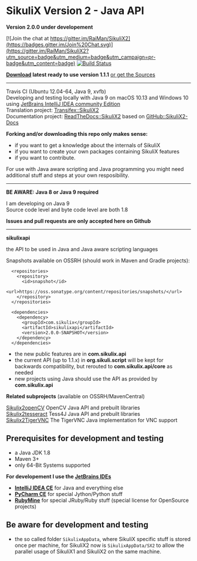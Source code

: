 SikuliX Version 2 - Java API
============

**Version 2.0.0 under developement** 

[![Join the chat at https://gitter.im/RaiMan/SikuliX2](https://badges.gitter.im/Join%20Chat.svg)](https://gitter.im/RaiMan/SikuliX2?utm_source=badge&utm_medium=badge&utm_campaign=pr-badge&utm_content=badge) [![Build Status](https://travis-ci.org/RaiMan/SikuliX2.svg?branch=master)](https://travis-ci.org/RaiMan/SikuliX2)

**[Download](http://sikulix.com) latest ready to use version 1.1.1** [or get the Sources](https://github.com/RaiMan/SikuliX-2014)

<hr>

Travis CI (Ubuntu 12.04-64, Java 9, xvfb)
<br>Developing and testing locally with Java 9 on macOS 10.13 and Windows 10
<br>using [JetBrains IntelliJ IDEA community Edition](https://www.jetbrains.com/idea/)
<br>Translation project: [Transifex::SikuliX2](https://www.transifex.com/sikulix/sikulix2/dashboard/)
<br>Documentation project: [ReadTheDocs::SikuliX2](http://sikulix2.readthedocs.org/) based on [GitHub::SikuliX2-Docs](https://github.com/RaiMan/SikuliX2-Docs)

**Forking and/or downloading this repo only makes sense:**

 - if you want to get a knowledge about the internals of SikuliX
 - if you want to create your own packages containing SikuliX features
 - if you want to contribute.

For use with Java aware scripting and Java programming you might need additional stuff and steps at your own resposibility. 

<hr>

**BE AWARE: Java 8 or Java 9 required** 

I am developing on Java 9<br>
Source code level and byte code level are both 1.8

**Issues and pull requests are only accepted here on Github**

<hr>

**sikulixapi**

the API to be used in Java and Java aware scripting languages

Snapshots available on OSSRH (should work in Maven and Gradle projects):

```
  <repositories>
    <repository>
      <id>snapshot</id>
      <url>https://oss.sonatype.org/content/repositories/snapshots/</url>
    </repository>
  </repositories>

  <dependencies>
    <dependency>
      <groupId>com.sikulix</groupId>
      <artifactId>sikulixapi</artifactId>
      <version>2.0.0-SNAPSHOT</version>
    </dependency>
  </dependencies>
```

 - the new public features are in **com.sikulix.api**
 - the current API (up to 1.1.x) in **org.sikuli.script** will be kept for backwards compatibility, but rerouted to **com.sikulix.api/core** as needed
 - new projects using Java should use the API as provided by **com.sikulix.api**
 
 **Related subprojects** (available on OSSRH/MavenCentral)
 
 [Sikulix2openCV](https://github.com/RaiMan/Sikulix2opencv) OpenCV Java API and prebuilt libraries<br>
 [Sikulix2tesseract](https://github.com/RaiMan/Sikulix2tesseract) Tess4J Java API and prebuilt libraries<br>
 [Sikulix2TigerVNC](https://github.com/RaiMan/Sikulix2tigervnc) The TigerVNC Java implementation for VNC support
 
Prerequisites for development and testing
---

 - a Java JDK 1.8
 - Maven 3+
 - only 64-Bit Systems supported

**For developement I use the [JetBrains IDEs](https://www.jetbrains.com)**

 - **[IntelliJ IDEA CE](https://www.jetbrains.com/idea/)** for Java and everything else
 - **[PyCharm CE](https://www.jetbrains.com/pycharm/)** for special Jython/Python stuff
 - **[RubyMine](https://www.jetbrains.com/ruby/)** for special JRuby/Ruby stuff (special license for OpenSource projects)
 
Be aware for development and testing
---

 - the so called folder `SikulixAppData`, where SikuliX specific stuff is stored once per machine, for SikuliX2 now is `SikulixAppData/SX2` to allow the parallel usage of SikuliX1 and SikuliX2 on the same machine.
